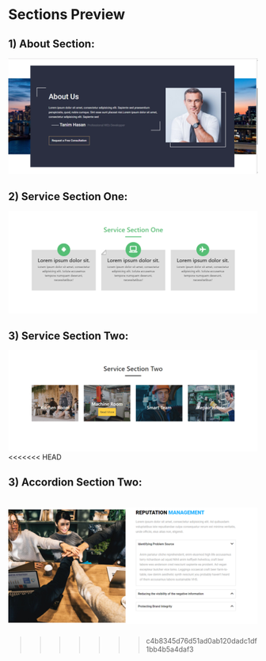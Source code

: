 
# Sections Preview
## 1) __About Section__: 
![alt text](/screenshots/about-section.png)

## 2) __Service Section One__: 
![alt text](/screenshots/service-one.png)

## 3) __Service Section Two__: 
![alt text](/screenshots/service-two.png)
<<<<<<< HEAD


## 3) __Accordion Section Two__: 
![alt text](/screenshots/accordion-section.png)
=======
>>>>>>> c4b8345d76d51ad0ab120dadc1df1bb4b5a4daf3
